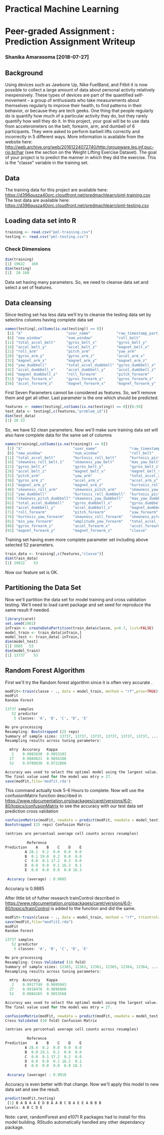 # Practical Machine Learning
# Peer-graded Assignment : Prediction Assignment Writeup
### Shanika Amarasoma [2018-07-27]
## Background
Using devices such as Jawbone Up, Nike FuelBand, and Fitbit it is now possible to collect a large amount of data about personal activity relatively inexpensively. These types of devices are part of the quantified self-movement – a group of enthusiasts who take measurements about themselves regularly to improve their health, to find patterns in their behavior, or because they are tech geeks. One thing that people regularly do is quantify how much of a particular activity they do, but they rarely quantify how well they do it. In this project, your goal will be to use data from accelerometers on the belt, forearm, arm, and dumbell of 6 participants. They were asked to perform barbell lifts correctly and incorrectly in 5 different ways. More information is available from the website here: http://web.archive.org/web/20161224072740/http:/groupware.les.inf.puc-rio.br/har (see the section on the Weight Lifting Exercise Dataset). The goal of your project is to predict the manner in which they did the exercise. This is the "classe" variable in the training set. 

## Data
The training data for this project are available here:
https://d396qusza40orc.cloudfront.net/predmachlearn/pml-training.csv
The test data are available here:
https://d396qusza40orc.cloudfront.net/predmachlearn/pml-testing.csv

## Loading data set into R
```R
training <- read.csv("pml-training.csv")
testing <- read.csv("pml-testing.csv")
```
### Check Dimensions
```R
dim(training)
[1] 19622   160
dim(testing)
[1]  20 160
```
Data set having many parameters. So, we need to cleanse data set and select a set of features. 

## Data cleansing
Since testing set has less data we’ll try to cleanse the testing data set by selectins columns having complete data set

```R
names(testing[,colSums(is.na(testing)) == 0])
 [1] "X"                    "user_name"            "raw_timestamp_part_1" "raw_timestamp_part_2" "cvtd_timestamp"      
 [6] "new_window"           "num_window"           "roll_belt"            "pitch_belt"           "yaw_belt"            
[11] "total_accel_belt"     "gyros_belt_x"         "gyros_belt_y"         "gyros_belt_z"         "accel_belt_x"        
[16] "accel_belt_y"         "accel_belt_z"         "magnet_belt_x"        "magnet_belt_y"        "magnet_belt_z"       
[21] "roll_arm"             "pitch_arm"            "yaw_arm"              "total_accel_arm"      "gyros_arm_x"         
[26] "gyros_arm_y"          "gyros_arm_z"          "accel_arm_x"          "accel_arm_y"          "accel_arm_z"         
[31] "magnet_arm_x"         "magnet_arm_y"         "magnet_arm_z"         "roll_dumbbell"        "pitch_dumbbell"      
[36] "yaw_dumbbell"         "total_accel_dumbbell" "gyros_dumbbell_x"     "gyros_dumbbell_y"     "gyros_dumbbell_z"    
[41] "accel_dumbbell_x"     "accel_dumbbell_y"     "accel_dumbbell_z"     "magnet_dumbbell_x"    "magnet_dumbbell_y"   
[46] "magnet_dumbbell_z"    "roll_forearm"         "pitch_forearm"        "yaw_forearm"          "total_accel_forearm" 
[51] "gyros_forearm_x"      "gyros_forearm_y"      "gyros_forearm_z"      "accel_forearm_x"      "accel_forearm_y"     
[56] "accel_forearm_z"      "magnet_forearm_x"     "magnet_forearm_y"     "magnet_forearm_z"     "problem_id"   
```
First Seven Parameters cannot be considered as features. So, we’ll remove them and get all other. Last parameter is the one which should be predicted.

```R
features <- names(testing[,colSums(is.na(testing)) == 0])[8:59]
test_data <- testing[,c(features,"problem_id")]
dim(test_data)
[1] 20 53
```
So, we have 52 clean parameters.
Now we'll make sure training data set will also have complete data for the same set of columns
```R
names(training[,colSums(is.na(training)) == 0])
 [1] "X"                       "user_name"               "raw_timestamp_part_1"    "raw_timestamp_part_2"    "cvtd_timestamp"         
 [6] "new_window"              "num_window"              "roll_belt"               "pitch_belt"              "yaw_belt"               
[11] "total_accel_belt"        "kurtosis_roll_belt"      "kurtosis_picth_belt"     "kurtosis_yaw_belt"       "skewness_roll_belt"     
[16] "skewness_roll_belt.1"    "skewness_yaw_belt"       "max_yaw_belt"            "min_yaw_belt"            "amplitude_yaw_belt"     
[21] "gyros_belt_x"            "gyros_belt_y"            "gyros_belt_z"            "accel_belt_x"            "accel_belt_y"           
[26] "accel_belt_z"            "magnet_belt_x"           "magnet_belt_y"           "magnet_belt_z"           "roll_arm"               
[31] "pitch_arm"               "yaw_arm"                 "total_accel_arm"         "gyros_arm_x"             "gyros_arm_y"            
[36] "gyros_arm_z"             "accel_arm_x"             "accel_arm_y"             "accel_arm_z"             "magnet_arm_x"           
[41] "magnet_arm_y"            "magnet_arm_z"            "kurtosis_roll_arm"       "kurtosis_picth_arm"      "kurtosis_yaw_arm"       
[46] "skewness_roll_arm"       "skewness_pitch_arm"      "skewness_yaw_arm"        "roll_dumbbell"           "pitch_dumbbell"         
[51] "yaw_dumbbell"            "kurtosis_roll_dumbbell"  "kurtosis_picth_dumbbell" "kurtosis_yaw_dumbbell"   "skewness_roll_dumbbell" 
[56] "skewness_pitch_dumbbell" "skewness_yaw_dumbbell"   "max_yaw_dumbbell"        "min_yaw_dumbbell"        "amplitude_yaw_dumbbell" 
[61] "total_accel_dumbbell"    "gyros_dumbbell_x"        "gyros_dumbbell_y"        "gyros_dumbbell_z"        "accel_dumbbell_x"       
[66] "accel_dumbbell_y"        "accel_dumbbell_z"        "magnet_dumbbell_x"       "magnet_dumbbell_y"       "magnet_dumbbell_z"      
[71] "roll_forearm"            "pitch_forearm"           "yaw_forearm"             "kurtosis_roll_forearm"   "kurtosis_picth_forearm" 
[76] "kurtosis_yaw_forearm"    "skewness_roll_forearm"   "skewness_pitch_forearm"  "skewness_yaw_forearm"    "max_yaw_forearm"        
[81] "min_yaw_forearm"         "amplitude_yaw_forearm"   "total_accel_forearm"     "gyros_forearm_x"         "gyros_forearm_y"        
[86] "gyros_forearm_z"         "accel_forearm_x"         "accel_forearm_y"         "accel_forearm_z"         "magnet_forearm_x"       
[91] "magnet_forearm_y"        "magnet_forearm_z"        "classe"  
```
Training set having even more complete parameter set including above selected 52 parameters.
```R
train_data <- training[,c(features,"classe")]
dim(train_data)
[1] 19622    53
```
Now our feature set is OK.

## Partitioning the Data Set
Now we'll partition the data set for model training and cross validation testing. We'll need to load caret package and set seed for reproduce the same result if needed. 
```R
library(caret)
set.seed(1981)
inTrain <- createDataPartition(train_data$classe, p=0.7, list=FALSE)
model_train <- train_data[inTrain,]
model_test <- train_data[-inTrain,]
dim(model_test)
[1] 5885   53
dim(model_train)
[1] 13737    53
```
## Random Forest Algorithm
First we'll try the Random forest algorithm since it is often very accurate . 
```R
modFit<-train(classe ~ ., data = model_train, method = "rf",prox=TRUE)
modFit
Random Forest 

13737 samples
   52 predictor
    5 classes: 'A', 'B', 'C', 'D', 'E' 

No pre-processing
Resampling: Bootstrapped (25 reps) 
Summary of sample sizes: 13737, 13737, 13737, 13737, 13737, 13737, ... 
Resampling results across tuning parameters:

  mtry  Accuracy   Kappa    
   2    0.9883830  0.9853103
  27    0.9884621  0.9854106
  52    0.9780830  0.9722868

Accuracy was used to select the optimal model using the largest value.
The final value used for the model was mtry = 27.
save(modFit,file='modfit.rda')
```
This command actually took 5-6 Hours to complete. Now will use the confusionMatrix function described in https://www.rdocumentation.org/packages/caret/versions/6.0-80/topics/confusionMatrix to see the accuracy with our test data set prediction cross validation

```R
confusionMatrix(modFit, newdata = predict(modFit, newdata = model_test))
Bootstrapped (25 reps) Confusion Matrix 

(entries are percentual average cell counts across resamples)
 
          Reference
Prediction    A    B    C    D    E
         A 28.1  0.2  0.0  0.0  0.0
         B  0.1 19.0  0.2  0.0  0.0
         C  0.0  0.1 17.2  0.3  0.0
         D  0.0  0.0  0.1 16.3  0.1
         E  0.0  0.0  0.0  0.0 18.3
                            
 Accuracy (average) : 0.9885
 ```
 Accuracy is 0.9885
 
After little bit of futher research trainControl described in https://www.rdocumentation.org/packages/caret/versions/6.0-80/topics/trainControl is added to the function and did the same.
```R
modFit<-train(classe ~ ., data = model_train, method = "rf", trControl=trainControl(method="cv",number=10),prox=TRUE,verbose=TRUE,allowParallel=TRUE)
save(modFit,file="modfit2.rda")
modFit
Random Forest 

13737 samples
   52 predictor
    5 classes: 'A', 'B', 'C', 'D', 'E' 

No pre-processing
Resampling: Cross-Validated (10 fold) 
Summary of sample sizes: 12363, 12363, 12361, 12365, 12364, 12364, ... 
Resampling results across tuning parameters:

  mtry  Accuracy   Kappa    
   2    0.9917749  0.9895943
  27    0.9918476  0.9896860
  52    0.9884265  0.9853568

Accuracy was used to select the optimal model using the largest value.
The final value used for the model was mtry = 27.

confusionMatrix(modFit, newdata = predict(modFit, newdata = model_test))
Cross-Validated (10 fold) Confusion Matrix 

(entries are percentual average cell counts across resamples)
 
          Reference
Prediction    A    B    C    D    E
         A 28.4  0.2  0.0  0.0  0.0
         B  0.0 19.1  0.1  0.0  0.0
         C  0.0  0.1 17.2  0.2  0.0
         D  0.0  0.0  0.1 16.2  0.1
         E  0.0  0.0  0.0  0.0 18.3
                            
 Accuracy (average) : 0.9918
```
Accuracy is even better with that change. 
Now we'll apply this model to new data set and see the result.
```R
predict(modFit,testing)
 [1] B A B A A E D B A A B C B A E E A B B B
Levels: A B C D E
```
Note: caret, randomForest and e1071 R packages had to install for this model building. RStudio automatically handled any other dependancy package. 
